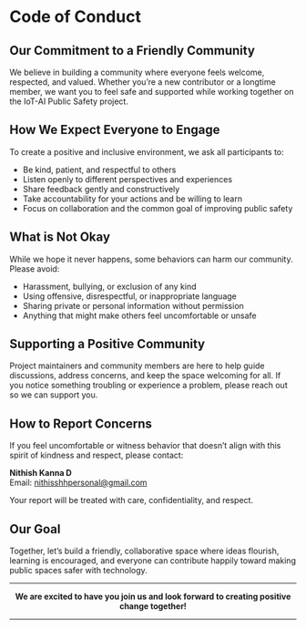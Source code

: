 # Code of Conduct

## Our Commitment to a Friendly Community

We believe in building a community where everyone feels welcome, respected, and valued. Whether you’re a new contributor or a longtime member, we want you to feel safe and supported while working together on the IoT-AI Public Safety project.

## How We Expect Everyone to Engage

To create a positive and inclusive environment, we ask all participants to:
- Be kind, patient, and respectful to others
- Listen openly to different perspectives and experiences
- Share feedback gently and constructively
- Take accountability for your actions and be willing to learn
- Focus on collaboration and the common goal of improving public safety

## What is Not Okay

While we hope it never happens, some behaviors can harm our community. Please avoid:
- Harassment, bullying, or exclusion of any kind
- Using offensive, disrespectful, or inappropriate language
- Sharing private or personal information without permission
- Anything that might make others feel uncomfortable or unsafe

## Supporting a Positive Community

Project maintainers and community members are here to help guide discussions, address concerns, and keep the space welcoming for all. If you notice something troubling or experience a problem, please reach out so we can support you.

## How to Report Concerns

If you feel uncomfortable or witness behavior that doesn’t align with this spirit of kindness and respect, please contact:

**Nithish Kanna D**  
Email: nithisshhpersonal@gmail.com

Your report will be treated with care, confidentiality, and respect.

## Our Goal

Together, let’s build a friendly, collaborative space where ideas flourish, learning is encouraged, and everyone can contribute happily toward making public spaces safer with technology.

---

<p align="center"><b>We are excited to have you join us and look forward to creating positive change together!</b></p>

---
